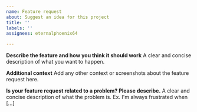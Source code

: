 ```yaml
---
name: Feature request
about: Suggest an idea for this project
title: ''
labels: ''
assignees: eternalphoenix64

---
```


**Describe the feature and how you think it should work**
A clear and concise description of what you want to happen.

**Additional context**
Add any other context or screenshots about the feature request here.

**Is your feature request related to a problem? Please describe.**
A clear and concise description of what the problem is. Ex. I'm always frustrated when [...]
